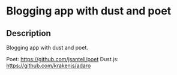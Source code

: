 Blogging app with dust and poet
================================

Description
-----------
Blogging app with dust and poet.

Poet: https://github.com/jsantell/poet
Dust.js: https://github.com/krakenjs/adaro
